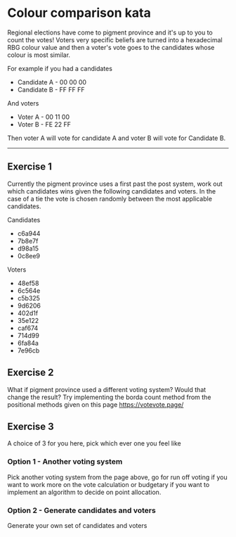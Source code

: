 # Colour comparison kata

Regional elections have come to pigment province and it's up to you to count the votes!  Voters very specific beliefs are turned into a hexadecimal RBG colour value and then a voter's vote goes to the candidates whose colour is most similar. 

For example if you had a candidates

- Candidate A - 00 00 00
- Candidate B - FF FF FF

And voters

- Voter A - 00 11 00
- Voter B - FE 22 FF

Then voter A will vote for candidate A and voter B will vote for Candidate B.

---

## Exercise 1

Currently the pigment province uses a first past the post system, work out which candidates wins given the following candidates and voters.  In the case of a tie the vote is chosen randomly between the most applicable candidates.

Candidates

- c6a944
- 7b8e7f
- d98a15
- 0c8ee9

Voters

- 48ef58
- 6c564e
- c5b325
- 9d6206
- 402d1f
- 35e122
- caf674
- 714d99
- 6fa84a
- 7e96cb

## Exercise 2  

What if pigment province used a different voting system? Would that change the result? Try implementing the borda count method from the positional methods given on this page https://votevote.page/

## Exercise 3

A choice of 3 for you here, pick which ever one you feel like

### Option 1 - Another voting system

Pick another voting system from the page above, go for run off voting if you want to work more on the vote calculation or budgetary if you want to implement an algorithm to decide on point allocation.

### Option 2 - Generate candidates and voters

Generate your own set of candidates and voters